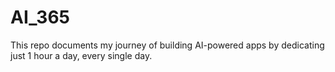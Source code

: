 # AI_365
This repo documents my journey of building AI-powered apps by dedicating just 1 hour a day, every single day.
